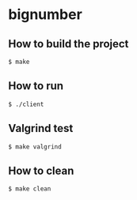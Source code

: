 # bignumber

## How to build the project

```
$ make
```

## How to run

```
$ ./client
```

## Valgrind test

```
$ make valgrind
```

## How to clean

```
$ make clean
```
